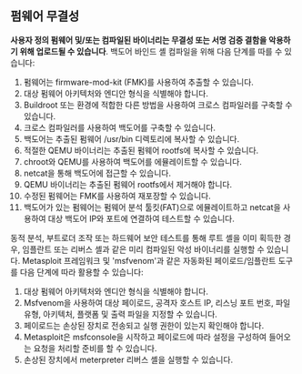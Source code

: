 ## 펌웨어 무결성

**사용자 정의 펌웨어 및/또는 컴파일된 바이너리는 무결성 또는 서명 검증 결함을 악용하기 위해 업로드될 수 있습니다**. 백도어 바인드 셸 컴파일을 위해 다음 단계를 따를 수 있습니다:

1. 펌웨어는 firmware-mod-kit (FMK)를 사용하여 추출할 수 있습니다.
2. 대상 펌웨어 아키텍처와 엔디안 형식을 식별해야 합니다.
3. Buildroot 또는 환경에 적합한 다른 방법을 사용하여 크로스 컴파일러를 구축할 수 있습니다.
4. 크로스 컴파일러를 사용하여 백도어를 구축할 수 있습니다.
5. 백도어는 추출된 펌웨어 /usr/bin 디렉토리에 복사할 수 있습니다.
6. 적절한 QEMU 바이너리는 추출된 펌웨어 rootfs에 복사할 수 있습니다.
7. chroot와 QEMU를 사용하여 백도어를 에뮬레이트할 수 있습니다.
8. netcat을 통해 백도어에 접근할 수 있습니다.
9. QEMU 바이너리는 추출된 펌웨어 rootfs에서 제거해야 합니다.
10. 수정된 펌웨어는 FMK를 사용하여 재포장할 수 있습니다.
11. 백도어가 있는 펌웨어는 펌웨어 분석 툴킷(FAT)으로 에뮬레이트하고 netcat을 사용하여 대상 백도어 IP와 포트에 연결하여 테스트할 수 있습니다.

동적 분석, 부트로더 조작 또는 하드웨어 보안 테스트를 통해 루트 셸을 이미 획득한 경우, 임플란트 또는 리버스 셸과 같은 미리 컴파일된 악성 바이너리를 실행할 수 있습니다. Metasploit 프레임워크 및 'msfvenom'과 같은 자동화된 페이로드/임플란트 도구를 다음 단계에 따라 활용할 수 있습니다:

1. 대상 펌웨어 아키텍처와 엔디안 형식을 식별해야 합니다.
2. Msfvenom을 사용하여 대상 페이로드, 공격자 호스트 IP, 리스닝 포트 번호, 파일 유형, 아키텍처, 플랫폼 및 출력 파일을 지정할 수 있습니다.
3. 페이로드는 손상된 장치로 전송되고 실행 권한이 있는지 확인해야 합니다.
4. Metasploit은 msfconsole을 시작하고 페이로드에 따라 설정을 구성하여 들어오는 요청을 처리할 준비를 할 수 있습니다.
5. 손상된 장치에서 meterpreter 리버스 셸을 실행할 수 있습니다.
